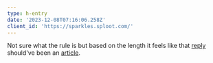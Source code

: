 ```yaml
---
type: h-entry
date: '2023-12-08T07:16:06.258Z'
client_id: 'https://sparkles.sploot.com/'
---
```

Not sure what the rule is but based on the length it feels like that [reply](https://www.benji.dog/notes/1702019418/) should've been an [article](/articles).
